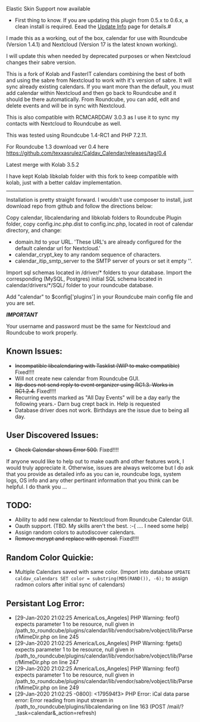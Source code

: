 Elastic Skin Support now available

* First thing to know. If you are updating this plugin from 0.5.x to 0.6.x, a clean install is required. Eead the [Update Info](update_guide.md) page for details.#


I made this as a working, out of the box, calendar for use with Roundcube (Version 1.4.1) and Nextcloud (Version 17 is the latest known working).

I will update this when needed by deprecated purposes or when Nextcloud changes their sabre version.

This is a fork of Kolab and FasterIT calendars combining the best of both and using the sabre from Nextcloud to work with it's version of sabre. It will sync already existing calendars. If you want more than the default, you must add calendar within Nextcloud and then go back to Roundcube and it should be there automatically. From Roundcube, you can add, edit and delete events and will be in sync with Nextcloud.

This is also compatible with RCMCARDDAV 3.0.3 as I use it to sync my contacts with Nextcloud to Roundcube as well.

This was tested using Roundcube 1.4-RC1 and PHP 7.2.11.

For Roundcube 1.3 download ver 0.4 here https://github.com/texxasrulez/Caldav_Calendar/releases/tag/0.4

Latest merge with Kolab 3.5.2

I have kept Kolab libkolab folder with this fork to keep compatible with kolab, just with a better caldav implementation.

_________________________________________________________________________________________

Installation is pretty straight forward. I wouldn't use composer to install, just download repo from github and follow the directions below:

Copy calendar, libcalendaring and libkolab folders to Roundcube Plugin folder, copy config.inc.php.dist to config.inc.php, located in root of calendar directory, and change:
* domain.ltd to your URL. 'These URL's are already configured for the default calendar url for Nextcloud.'
* calendar_crypt_key to any random sequence of characters.
* calendar_itip_smtp_server to the SMTP server of yours or set it empty ''.

 Import sql schemas located in /driver/* folders to your database.	Import the corresponding (MySQL, Postgres) initial SQL schema located in calendar/drivers/*/SQL/ folder to your roundcube database.

Add "calendar" to $config['plugins'] in your Roundcube main config file and you are set.

***IMPORTANT***

Your username and password must be the same for Nextcloud and Roundcube to work properly.

Known Issues:
-------
* ~~Incompatible libcalendaring with Tasklist (WIP to make compatible)~~ Fixed!!!!
* Will not create new calendar from Roundcube GUI.
* ~~Itip does not send reply to event organizer using RC1.3. Works in RC1.2.4.~~ Fixed!!!!
* Recurring events marked as "All Day Events" will be a day early the following years.- Darn bug crept back in. Help is requested
* Database driver does not work. Birthdays are the issue due to being all day.

User Discovered Issues:
-------
* ~~Check Calendar shows Error 500.~~ Fixed!!!!

If anyone would like to help out to make oauth and other features work, I would truly appreciate it.
Otherwise, issues are always welcome but I do ask that you provide as detailed info as you can ie, roundcube logs, system logs, OS info and any other pertinant information that you think can be helpful. I do thank you ...


TODO:
-------
* Ability to add new calendar to Nextcloud from Roundcube Calendar GUI.
* Oauth support. (TBD. My skills aren't the best. :-(  ....  I need some help)
* Assign random colors to autodiscover calendars.
* ~~Remove mcrypt and replace with openssl.~~ Fixed!!!!

Random Color Quickie:
-------
* Multiple Calendars saved with same color. (Import into database `UPDATE caldav_calendars SET color = substring(MD5(RAND()), -6);` to assign radmon colors after initial sync of calendars)

Persistant Log Error:
-------
* [29-Jan-2020 21:02:25 America/Los_Angeles] PHP Warning:  feof() expects parameter 1 to be resource, null given in /path_to_roundcube/plugins/calendar/lib/vendor/sabre/vobject/lib/Parser/MimeDir.php on line 245
* [29-Jan-2020 21:02:25 America/Los_Angeles] PHP Warning:  fgets() expects parameter 1 to be resource, null given in /path_to_roundcube/plugins/calendar/lib/vendor/sabre/vobject/lib/Parser/MimeDir.php on line 247
* [29-Jan-2020 21:02:25 America/Los_Angeles] PHP Warning:  feof() expects parameter 1 to be resource, null given in /path_to_roundcube/plugins/calendar/lib/vendor/sabre/vobject/lib/Parser/MimeDir.php on line 249
* [29-Jan-2020 21:02:25 -0800]: <179594f3> PHP Error: iCal data parse error: Error reading from input stream in /path_to_roundcube/plugins/libcalendaring on line 163 (POST /mail/?_task=calendar&_action=refresh)
